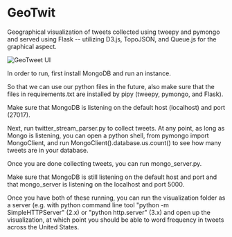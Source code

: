 # GeoTwit
Geographical visualization of tweets collected using tweepy and pymongo and served using Flask -- utilizing D3.js, TopoJSON, and Queue.js for the graphical aspect.

![GeoTweet UI](https://cloud.githubusercontent.com/assets/6421150/11602695/419c3c78-9aaa-11e5-9e80-58ffe73c1cfb.png)

In order to run, first install MongoDB and run an instance.

So that we can use our python files in the future, also make sure that the files in requirements.txt are installed by pipy (tweepy, pymongo, and Flask).

Make sure that MongoDB is listening on the default host (localhost) and port (27017).

Next, run twitter_stream_parser.py to collect tweets. At any point, as long as Mongo is listening, you can open a python shell, from pymongo import MongoClient, and run MongoClient().database.us.count() to see how many tweets are in your database.

Once you are done collecting tweets, you can run mongo_server.py.

Make sure that MongoDB is still listening on the default host and port and that mongo_server is listening on the localhost and port 5000.

Once you have both of these running, you can run the visualization folder as a server (e.g. with python command line tool "python -m SimpleHTTPServer" (2.x) or "python http.server" (3.x) and open up the visualization, at which point you should be able to word frequency in tweets across the United States.
